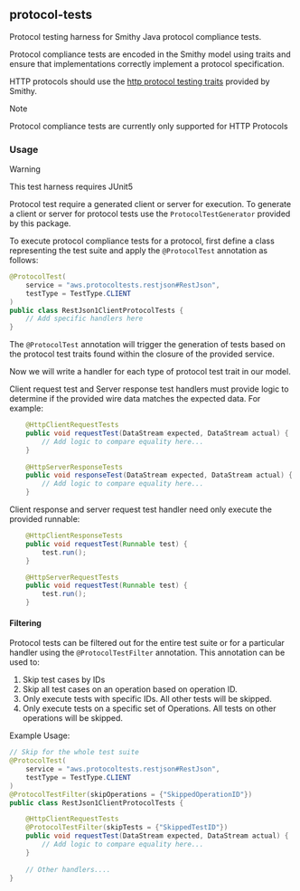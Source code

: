 ## protocol-tests
Protocol testing harness for Smithy Java protocol compliance tests.

Protocol compliance tests are encoded in the Smithy model using traits and 
ensure that implementations correctly implement a protocol specification.

HTTP protocols should use the [http protocol testing traits](https://smithy.io/2.0/additional-specs/http-protocol-compliance-tests.html#http-protocol-compliance-tests) 
provided by Smithy.

> [!NOTE]
> Protocol compliance tests are currently only supported for HTTP Protocols

### Usage
> [!WARNING]
> This test harness requires JUnit5

Protocol test require a generated client or server for execution. 
To generate a client or server for protocol tests use the `ProtocolTestGenerator` provided 
by this package. 

To execute protocol compliance tests for a protocol, first define a class representing the 
test suite and apply the `@ProtocolTest` annotation as follows:
```java
@ProtocolTest(
    service = "aws.protocoltests.restjson#RestJson",
    testType = TestType.CLIENT
)
public class RestJson1ClientProtocolTests {
    // Add specific handlers here
}
```

The `@ProtocolTest` annotation will trigger the generation of tests based on the 
protocol test traits found within the closure of the provided service. 

Now we will write a handler for each type of protocol test trait in our model. 

Client request test and Server response test handlers must provide logic to determine 
if the provided wire data matches the expected data. For example:
```java
    @HttpClientRequestTests
    public void requestTest(DataStream expected, DataStream actual) {
        // Add logic to compare equality here...
    }
    
    @HttpServerResponseTests
    public void responseTest(DataStream expected, DataStream actual) {
        // Add logic to compare equality here...
    }
```

Client response and server request test handler need only execute the provided runnable: 
```java
    @HttpClientResponseTests
    public void requestTest(Runnable test) {
        test.run();
    }

    @HttpServerRequestTests
    public void requestTest(Runnable test) {
        test.run();
    }
```

#### Filtering 
Protocol tests can be filtered out for the entire test suite or for a particular 
handler using the `@ProtocolTestFilter` annotation. This annotation can be used to: 
1. Skip test cases by IDs
2. Skip all test cases on an operation based on operation ID. 
3. Only execute tests with specific IDs. All other tests will be skipped.
4. Only execute tests on a specific set of Operations. All tests on other operations will be skipped.

Example Usage:
```java
// Skip for the whole test suite
@ProtocolTest(
    service = "aws.protocoltests.restjson#RestJson",
    testType = TestType.CLIENT
)
@ProtocolTestFilter(skipOperations = {"SkippedOperationID"})
public class RestJson1ClientProtocolTests {

    @HttpClientRequestTests
    @ProtocolTestFilter(skipTests = {"SkippedTestID"})
    public void requestTest(DataStream expected, DataStream actual) {
        // Add logic to compare equality here...
    }
    
    // Other handlers....
}
```
